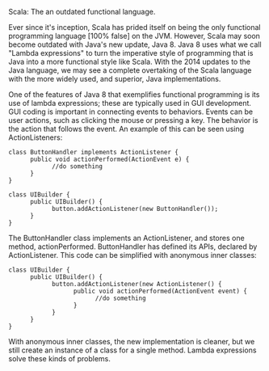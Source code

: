 Scala: The an outdated functional language.

Ever since it's inception, Scala has prided itself on being the only functional programming language [100% false] on the JVM.
However, Scala may soon become outdated with Java's new update, Java 8.
Java 8 uses what we call "Lambda expressions" to turn the imperative style of programming that is Java into a more functional style like Scala.
With the 2014 updates to the Java language, we may see a complete overtaking of the Scala language with the more widely used, and superior, Java implementations.

One of the features of Java 8 that exemplifies functional programming is its use of lambda expressions; these are typically used in GUI development.
GUI coding is important in connecting events to behaviors.
Events can be user actions, such as clicking the mouse or pressing a key.
The behavior is the action that follows the event.
An example of this can be seen using ActionListeners:

    class ButtonHandler implements ActionListener {
          public void actionPerformed(ActionEvent e) {
                //do something
          }
    }

    class UIBuilder {
          public UIBuilder() {
                button.addActionListener(new ButtonHandler());
          }
    }

The ButtonHandler class implements an ActionListener, and stores one method, actionPerformed.
ButtonHandler has defined its APIs, declared by ActionListener. 
This code can be simplified with anonymous inner classes:

    class UIBuilder {
          public UIBuilder() {
                button.addActionListener(new ActionListener() {
                      public void actionPerformed(ActionEvent event) {
                            //do something
                      }
                }
          }
    }

With anonymous inner classes, the new implementation is cleaner, but we still create an instance of a class for a single method.
Lambda expressions solve these kinds of problems. 
